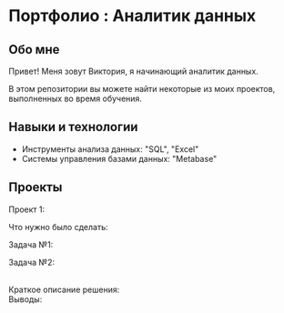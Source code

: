 # Портфолио : Аналитик данных

## Обо мне

Привет! Меня зовут Виктория, я начинающий аналитик данных.

В этом репозитории вы можете найти некоторые из моих проектов, выполненных во время обучения.
<br>

## Навыки и технологии
- Инструменты анализа данных: "SQL", "Excel"
- Системы управления базами данных: "Metabase"


## Проекты
<p> Проект 1: <p>
<p> Что нужно было сделать: <p>
<p> Задача №1: <p>
<p> Задача №2: <p>
<br>
Краткое описание решения:
<br>
Выводы:
